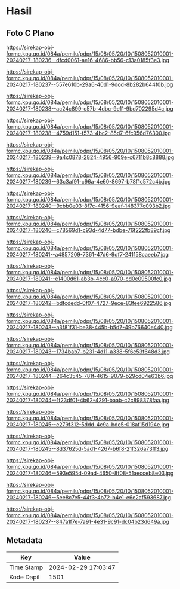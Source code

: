 # Hasil

## Foto C Plano

https://sirekap-obj-formc.kpu.go.id/084a/pemilu/pdpr/15/08/05/20/10/1508052010001-20240217-180236--dfcd0061-ae16-4686-bb56-c13a0185f3e3.jpg

https://sirekap-obj-formc.kpu.go.id/084a/pemilu/pdpr/15/08/05/20/10/1508052010001-20240217-180237--557e610b-29a6-40d1-9dcd-8b282b644f0b.jpg

https://sirekap-obj-formc.kpu.go.id/084a/pemilu/pdpr/15/08/05/20/10/1508052010001-20240217-180238--ac24c899-c57b-4dbc-9e11-9bd702295d4c.jpg

https://sirekap-obj-formc.kpu.go.id/084a/pemilu/pdpr/15/08/05/20/10/1508052010001-20240217-180238--4759d151-f573-4bc2-85d7-6fc956d76300.jpg

https://sirekap-obj-formc.kpu.go.id/084a/pemilu/pdpr/15/08/05/20/10/1508052010001-20240217-180239--9a4c0878-2824-4956-909e-c6711b8c8888.jpg

https://sirekap-obj-formc.kpu.go.id/084a/pemilu/pdpr/15/08/05/20/10/1508052010001-20240217-180239--63c3af91-c96a-4e60-8697-b78f1c572c4b.jpg

https://sirekap-obj-formc.kpu.go.id/084a/pemilu/pdpr/15/08/05/20/10/1508052010001-20240217-180240--9cbb0e03-8f7c-4156-9eaf-148377c093b2.jpg

https://sirekap-obj-formc.kpu.go.id/084a/pemilu/pdpr/15/08/05/20/10/1508052010001-20240217-180240--c78569d1-c93d-4d77-bdbe-76f222fb89cf.jpg

https://sirekap-obj-formc.kpu.go.id/084a/pemilu/pdpr/15/08/05/20/10/1508052010001-20240217-180241--a4857209-7361-47d6-9df7-241158caeeb7.jpg

https://sirekap-obj-formc.kpu.go.id/084a/pemilu/pdpr/15/08/05/20/10/1508052010001-20240217-180241--e1400d61-ab3b-4cc0-a970-cd0e09500fc0.jpg

https://sirekap-obj-formc.kpu.go.id/084a/pemilu/pdpr/15/08/05/20/10/1508052010001-20240217-180242--bdfcdedd-0f07-4727-9ece-83fee6922586.jpg

https://sirekap-obj-formc.kpu.go.id/084a/pemilu/pdpr/15/08/05/20/10/1508052010001-20240217-180243--a3f81f31-be38-445b-b5d7-49b76640e440.jpg

https://sirekap-obj-formc.kpu.go.id/084a/pemilu/pdpr/15/08/05/20/10/1508052010001-20240217-180243--1734bab7-b231-4d11-a338-5f6e53f648d3.jpg

https://sirekap-obj-formc.kpu.go.id/084a/pemilu/pdpr/15/08/05/20/10/1508052010001-20240217-180244--264c3545-781f-4615-9079-b29cd04e63b6.jpg

https://sirekap-obj-formc.kpu.go.id/084a/pemilu/pdpr/15/08/05/20/10/1508052010001-20240217-180244--1f23df01-4b62-4291-baab-c2c898378faa.jpg

https://sirekap-obj-formc.kpu.go.id/084a/pemilu/pdpr/15/08/05/20/10/1508052010001-20240217-180245--e279f312-5ddd-4c9a-bde5-018af15d194e.jpg

https://sirekap-obj-formc.kpu.go.id/084a/pemilu/pdpr/15/08/05/20/10/1508052010001-20240217-180245--8d37625d-5ad1-4267-b6f8-21f326a73ff3.jpg

https://sirekap-obj-formc.kpu.go.id/084a/pemilu/pdpr/15/08/05/20/10/1508052010001-20240217-180246--593e595d-09ad-4650-8f08-51aecceb8e03.jpg

https://sirekap-obj-formc.kpu.go.id/084a/pemilu/pdpr/15/08/05/20/10/1508052010001-20240217-180246--5ee8c7e5-44f3-4b72-b4e1-e6e2af593687.jpg

https://sirekap-obj-formc.kpu.go.id/084a/pemilu/pdpr/15/08/05/20/10/1508052010001-20240217-180237--847a1f7e-7a91-4e31-9c91-dc04b23d649a.jpg


## Metadata

| Key        | Value               |
| ---------- | ------------------- |
| Time Stamp | 2024-02-29 17:03:47 |
| Kode Dapil | 1501                |



